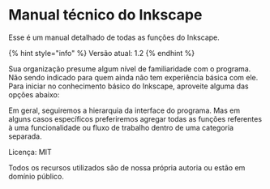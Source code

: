 # Manual técnico do Inkscape

Esse é um manual detalhado de todas as funções do Inkscape.

{% hint style="info" %}
Versão atual: 1.2
{% endhint %}

Sua organização presume algum nível de familiaridade com o programa. Não sendo indicado para quem ainda não tem experiência básica com ele. Para iniciar no conhecimento básico do Inkscape, aproveite alguma das opções abaixo:

Em geral, seguiremos a hierarquia da interface do programa. Mas em alguns casos específicos preferiremos agregar todas as funções referentes à uma funcionalidade ou fluxo de trabalho dentro de uma categoria separada.



Licença: MIT

Todos os recursos utilizados são de nossa própria autoria ou estão em domínio público.
